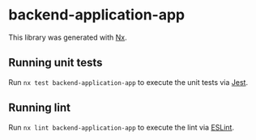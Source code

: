 # backend-application-app

This library was generated with [Nx](https://nx.dev).

## Running unit tests

Run `nx test backend-application-app` to execute the unit tests via [Jest](https://jestjs.io).

## Running lint

Run `nx lint backend-application-app` to execute the lint via [ESLint](https://eslint.org/).
